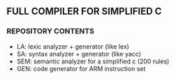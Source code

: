 ## FULL COMPILER FOR SIMPLIFIED C

### REPOSITORY CONTENTS

- LA: lexic analyzer + generator (like lex)
- SA: syntax analyzer + generator (like yacc)
- SEM: semantic analyzer for a simplified c (200 rules)
- GEN: code generator for ARM instruction set
